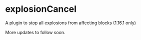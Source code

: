 # explosionCancel
A plugin to stop all explosions from affecting blocks (1.16.1 only)

More updates to follow soon.
